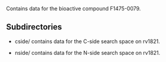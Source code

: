 Contains data for the bioactive compound F1475-0079.

## Subdirectories

- cside/ contains data for the C-side search space on rv1821.

- nside/ contains data for the N-side search space on rv1821.

